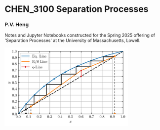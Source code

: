 # CHEN_3100 Separation Processes
### P.V. Heng

Notes and Jupyter Notebooks constructed for the Spring 2025 offering of 'Separation Processes' at the University of Massachusetts, Lowell.


<img src="https://github.com/pheng044/CHEN_3100_Separation_Processes_Spring_2025/blob/main/HW%2007/CHEN_3100_HW_7_1.png" width="400">
